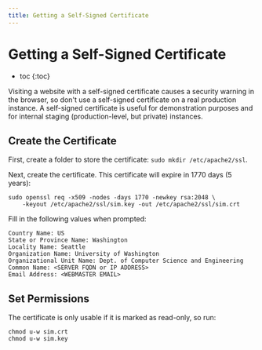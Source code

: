 ```yaml
---
title: Getting a Self-Signed Certificate
---
```


# Getting a Self-Signed Certificate

* toc
{:toc}

Visiting a website with a self-signed certificate causes a security warning in the browser, so don't use a self-signed certificate on a real production instance. A self-signed certificate is useful for demonstration purposes and for internal staging (production-level, but private) instances.

## Create the Certificate

First, create a folder to store the certificate: `sudo mkdir /etc/apache2/ssl`.

Next, create the certificate. This certificate will expire in 1770 days (5 years):

	sudo openssl req -x509 -nodes -days 1770 -newkey rsa:2048 \
		-keyout /etc/apache2/ssl/sim.key -out /etc/apache2/ssl/sim.crt

Fill in the following values when prompted:

    Country Name: US
    State or Province Name: Washington
    Locality Name: Seattle
    Organization Name: University of Washington
    Organizational Unit Name: Dept. of Computer Science and Engineering
    Common Name: <SERVER FQDN or IP ADDRESS>
    Email Address: <WEBMASTER EMAIL>


## Set Permissions

The certificate is only usable if it is marked as read-only, so run:

    chmod u-w sim.crt
    chmod u-w sim.key
